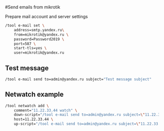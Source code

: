 #Send emails from mikrotik

Prepare mail account and server settings

```bash
/tool e-mail set \
    address=smtp.yandex.ru\
    from=mikrotik@yandex.ru \
    password=Password2019 \
    port=587 \
    start-tls=yes \
    user=mikrotik@yandex.ru
```
## Test message
```bash
/tool e-mail send to=admin@yandex.ru subject="Test message subject"
```

## Netwatch example
```bash
/tool netwatch add \
    comment="11.22.33.44 watch" \
    down-script="/tool e-mail send to=admin@yandex.ru subject=\"11.22.33.44 down :(\"" \
    host=11.22.33.44 \
    up-script="/tool e-mail send to=admin@yandex.ru subject=\"11.22.33.44 up :)\""
```
